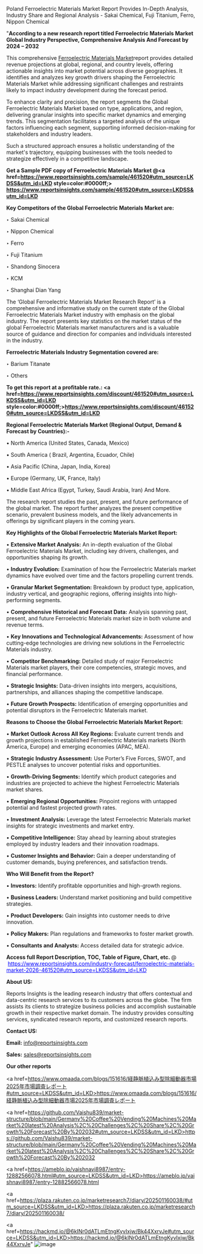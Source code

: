 Poland Ferroelectric Materials Market Report Provides In-Depth Analysis, Industry Share and Regional Analysis - Sakai Chemical, Fuji Titanium, Ferro, Nippon Chemical

"<strong>According to a new research report titled Ferroelectric Materials Market Global Industry Perspective, Comprehensive Analysis And Forecast by 2024 – 2032</strong>

This comprehensive <a href=https://www.reportsinsights.com/sample/461520>Ferroelectric Materials Market</a>report provides detailed revenue projections at global, regional, and country levels, offering actionable insights into market potential across diverse geographies. It identifies and analyzes key growth drivers shaping the Ferroelectric Materials Market while addressing significant challenges and restraints likely to impact industry development during the forecast period.

To enhance clarity and precision, the report segments the Global Ferroelectric Materials Market based on type, applications, and region, delivering granular insights into specific market dynamics and emerging trends. This segmentation facilitates a targeted analysis of the unique factors influencing each segment, supporting informed decision-making for stakeholders and industry leaders.

Such a structured approach ensures a holistic understanding of the market's trajectory, equipping businesses with the tools needed to strategize effectively in a competitive landscape.

<strong>Get a Sample PDF copy of Ferroelectric Materials Market </strong><strong>@<a href=https://www.reportsinsights.com/sample/461520#utm_source=LKDSS&utm_id=LKD style=color:#0000ff;> https://www.reportsinsights.com/sample/461520#utm_source=LKDSS&utm_id=LKD</a></strong></font>

<strong>Key Competitors of the Global Ferroelectric Materials Market are:</strong>

‣ Sakai Chemical

‣ Nippon Chemical

‣ Ferro

‣ Fuji Titanium

‣ Shandong Sinocera

‣ KCM

‣ Shanghai Dian Yang

The ‘Global Ferroelectric Materials Market Research Report’ is a comprehensive and informative study on the current state of the Global Ferroelectric Materials Market industry with emphasis on the global industry. The report presents key statistics on the market status of the global Ferroelectric Materials market manufacturers and is a valuable source of guidance and direction for companies and individuals interested in the industry.

<strong>Ferroelectric Materials Industry Segmentation covered are:</strong>

‣ Barium Titanate

‣ Others

<strong>To get this report at a profitable rate.: <a href=https://www.reportsinsights.com/discount/461520#utm_source=LKDSS&utm_id=LKD style=color:#0000ff;>https://www.reportsinsights.com/discount/461520#utm_source=LKDSS&utm_id=LKD</a></strong></font>

<strong>Regional Ferroelectric Materials Market (Regional Output, Demand &amp; Forecast by Countries):-</strong>

• North America (United States, Canada, Mexico)

• South America ( Brazil, Argentina, Ecuador, Chile)

• Asia Pacific (China, Japan, India, Korea)

• Europe (Germany, UK, France, Italy)

• Middle East Africa (Egypt, Turkey, Saudi Arabia, Iran) And More.

The research report studies the past, present, and future performance of the global market. The report further analyzes the present competitive scenario, prevalent business models, and the likely advancements in offerings by significant players in the coming years.

<strong>Key Highlights of the Global Ferroelectric Materials Market Report:</strong>

• <strong>Extensive Market Analysis:</strong> An in-depth evaluation of the Global Ferroelectric Materials Market, including key drivers, challenges, and opportunities shaping its growth.

• <strong>Industry Evolution:</strong> Examination of how the Ferroelectric Materials market dynamics have evolved over time and the factors propelling current trends.

• <strong>Granular Market Segmentation:</strong> Breakdown by product type, application, industry vertical, and geographic regions, offering insights into high-performing segments.

• <strong>Comprehensive Historical and Forecast Data:</strong> Analysis spanning past, present, and future Ferroelectric Materials market size in both volume and revenue terms.

• <strong>Key Innovations and Technological Advancements:</strong> Assessment of how cutting-edge technologies are driving new solutions in the Ferroelectric Materials industry.

• <strong>Competitor Benchmarking:</strong> Detailed study of major Ferroelectric Materials market players, their core competencies, strategic moves, and financial performance.

• <strong>Strategic Insights:</strong> Data-driven insights into mergers, acquisitions, partnerships, and alliances shaping the competitive landscape.

• <strong>Future Growth Prospects:</strong> Identification of emerging opportunities and potential disruptors in the Ferroelectric Materials market.

<strong>Reasons to Choose the Global Ferroelectric Materials Market Report:</strong>

• <strong>Market Outlook Across All Key Regions:</strong> Evaluate current trends and growth projections in established Ferroelectric Materials markets (North America, Europe) and emerging economies (APAC, MEA).

• <strong>Strategic Industry Assessment:</strong> Use Porter’s Five Forces, SWOT, and PESTLE analyses to uncover potential risks and opportunities.

• <strong>Growth-Driving Segments:</strong> Identify which product categories and industries are projected to achieve the highest Ferroelectric Materials market shares.

• <strong>Emerging Regional Opportunities:</strong> Pinpoint regions with untapped potential and fastest projected growth rates.

• <strong>Investment Analysis:</strong> Leverage the latest Ferroelectric Materials market insights for strategic investments and market entry.

• <strong>Competitive Intelligence:</strong> Stay ahead by learning about strategies employed by industry leaders and their innovation roadmaps.

• <strong>Customer Insights and Behavior:</strong> Gain a deeper understanding of customer demands, buying preferences, and satisfaction trends.

<strong>Who Will Benefit from the Report?</strong>

• <strong>Investors:</strong> Identify profitable opportunities and high-growth regions.

• <strong>Business Leaders:</strong> Understand market positioning and build competitive strategies.

• <strong>Product Developers:</strong> Gain insights into customer needs to drive innovation.

• <strong>Policy Makers:</strong> Plan regulations and frameworks to foster market growth.

• <strong>Consultants and Analysts:</strong> Access detailed data for strategic advice.
</ul>
<strong>Access full Report Description, TOC, Table of Figure, Chart, etc. </strong>@  <a href=https://www.reportsinsights.com/industry-forecast/ferroelectric-materials-market-2026-461520#utm_source=LKDSS&utm_id=LKD style=color:#0000ff;>https://www.reportsinsights.com/industry-forecast/ferroelectric-materials-market-2026-461520#utm_source=LKDSS&utm_id=LKD</a></font>

<strong><strong>About US</strong>:</strong>

Reports Insights is the leading research industry that offers contextual and data-centric research services to its customers across the globe. The firm assists its clients to strategize business policies and accomplish sustainable growth in their respective market domain. The industry provides consulting services, syndicated research reports, and customized research reports.

<strong>Contact US:</strong>

<p class=""""><b>Email:</b> <a href=mailto:info@reportsinsights.com>info@reportsinsights.com</a></p>
<p class=""""><b>Sales:</b> <a href=mailto:sales@reportsinsights.com>sales@reportsinsights.com</a></p>

<strong>Our other reports</strong>

<a href=https://www.omaada.com/blogs/151616/経静脈植込み型除細動器市場2025年市場調査レポート#utm_source=LKDSS&utm_id=LKD>https://www.omaada.com/blogs/151616/経静脈植込み型除細動器市場2025年市場調査レポート</a>

<a href=https://github.com/Vaishu839/market-structure/blob/main/Germany%20Coffee%20Vending%20Machines%20Market%20latest%20Analysis%2C%20Challenges%2C%20Share%2C%20Growth%20Forecast%20By%202032#utm_source=LKDSS&utm_id=LKD>https://github.com/Vaishu839/market-structure/blob/main/Germany%20Coffee%20Vending%20Machines%20Market%20latest%20Analysis%2C%20Challenges%2C%20Share%2C%20Growth%20Forecast%20By%202032</a>

<a href=https://ameblo.jp/vaishnavi8987/entry-12882566078.html#utm_source=LKDSS&utm_id=LKD>https://ameblo.jp/vaishnavi8987/entry-12882566078.html</a>

<a href=https://plaza.rakuten.co.jp/marketresearch7/diary/202501160038/#utm_source=LKDSS&utm_id=LKD>https://plaza.rakuten.co.jp/marketresearch7/diary/202501160038/</a>

<a href=https://hackmd.io/@6kINr0dATLmEtngKyvIxjw/Bk44XxrvJe#utm_source=LKDSS&utm_id=LKD>https://hackmd.io/@6kINr0dATLmEtngKyvIxjw/Bk44XxrvJe</a>"
![image](https://github.com/user-attachments/assets/d4af59a0-085e-4a0b-a020-35faac6cbb62)

